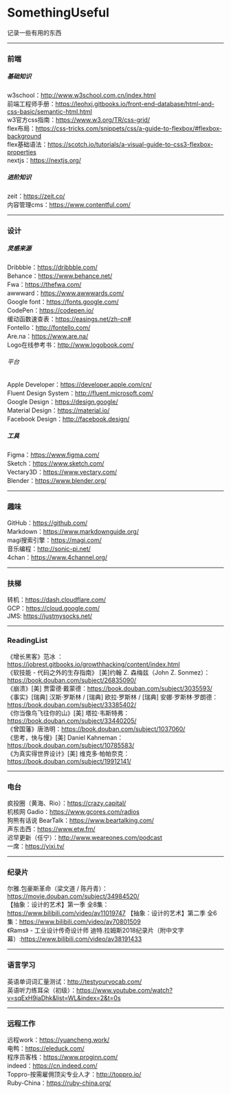 # SomethingUseful
记录一些有用的东西

---

### 前端

##### 基础知识  
w3school：http://www.w3school.com.cn/index.html  
前端工程师手册：https://leohxj.gitbooks.io/front-end-database/html-and-css-basic/semantic-html.html   
w3官方css指南：https://www.w3.org/TR/css-grid/  
flex布局：https://css-tricks.com/snippets/css/a-guide-to-flexbox/#flexbox-background  
flex基础语法：https://scotch.io/tutorials/a-visual-guide-to-css3-flexbox-properties  
nextjs：https://nextjs.org/  

##### 进阶知识  
zeit：https://zeit.co/  
内容管理cms：https://www.contentful.com/  

---

### 设计  

##### 灵感来源  
Dribbble：https://dribbble.com/  
Behance：https://www.behance.net/  
Fwa：https://thefwa.com/  
awwward：https://www.awwwards.com/  
Google font：https://fonts.google.com/  
CodePen：https://codepen.io/  
缓动函数速查表：https://easings.net/zh-cn#  
Fontello：http://fontello.com/  
Are.na：https://www.are.na/  
Logo在线参考书：http://www.logobook.com/  

###### 平台  
Apple Developer：https://developer.apple.com/cn/  
Fluent Design System：http://fluent.microsoft.com/  
Google Design：https://design.google/  
Material Design：https://material.io/  
Facebook Design：http://facebook.design/  

##### 工具  
Figma：https://www.figma.com/  
Sketch：https://www.sketch.com/  
Vectary3D：https://www.vectary.com/  
Blender：https://www.blender.org/  

---

### 趣味  

GitHub：https://github.com/  
Markdown：https://www.markdownguide.org/  
magi搜索引擎：https://magi.com/  
音乐编程：http://sonic-pi.net/  
4chan：https://www.4channel.org/

---  

### 扶梯  

转机：https://dash.cloudflare.com/  
GCP：https://cloud.google.com/  
JMS: https://justmysocks.net/  

---

### ReadingList

《增长黑客》范冰 ：https://jobrest.gitbooks.io/growthhacking/content/index.html   
《软技能 - 代码之外的生存指南》 [美]约翰 Z. 森梅兹（John Z. Sonmez）：https://book.douban.com/subject/26835090/  
《崩溃》[美] 贾雷德·戴蒙德：https://book.douban.com/subject/3035593/  
《事实》[瑞典] 汉斯·罗斯林 / [瑞典] 欧拉·罗斯林 / [瑞典] 安娜·罗斯林·罗朗德：https://book.douban.com/subject/33385402/  
《你当像鸟飞往你的山》[美] 塔拉·韦斯特弗：https://book.douban.com/subject/33440205/  
《曾国藩》唐浩明：https://book.douban.com/subject/1037060/  
《思考，快与慢》[美] Daniel Kahneman：https://book.douban.com/subject/10785583/  
《为真实得世界设计》[美] 维克多·帕帕奈克：https://book.douban.com/subject/19912141/  

---

### 电台

疯投圈（黄海、Rio）：https://crazy.capital/  
机核网 Gadio：https://www.gcores.com/radios  
狗熊有话说 BearTalk：https://www.beartalking.com/  
声东击西：https://www.etw.fm/  
迟早更新（任宁）：http://www.weareones.com/podcast  
一席：https://yixi.tv/  

---

### 纪录片

尔雅.包豪斯革命（梁文道 / 陈丹青）：https://movie.douban.com/subject/34984520/  
【抽象：设计的艺术】第一季 全8集：https://www.bilibili.com/video/av11019747
【抽象：设计的艺术】第二季 全6集：https://www.bilibili.com/video/av70801509  
《Rams》 - 工业设计传奇设计师 迪特.拉姆斯2018纪录片（附中文字幕）:https://www.bilibili.com/video/av38191433  

---

### 语言学习

英语单词词汇量测试：http://testyourvocab.com/  
英语听力练耳朵（初级）：https://www.youtube.com/watch?v=sqExH9iaDhk&list=WL&index=2&t=0s  

---

### 远程工作

远程work：https://yuancheng.work/  
电鸭：https://eleduck.com/  
程序员客栈：https://www.proginn.com/  
indeed：https://cn.indeed.com/  
Toppro-按需雇佣顶尖专业人才：http://toppro.io/  
Ruby-China：https://ruby-china.org/  
